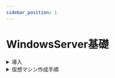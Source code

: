 ```yaml
---
sidebar_position: 1
---
```


# WindowsServer基礎

<details>
    <summary>導入</summary>
    <div>
## 環境確認

### 1. WindowsServerイメージファイル  

仮想マシンにインストールするイメージファイルです  
約 **5GB** のファイルですので、予めダウンロードしてデスクトップ等、わかりやすい場所に移動しておきましょう  

※実行する必要はありません

[WindowsServer OSイメージファイル](https://software-static.download.prss.microsoft.com/sg/download/888969d5-f34g-4e03-ac9d-1f9786c66749/SERVER_EVAL_x64FRE_ja-jp.iso)


### 2. VirtualBox

**まずはお使いのPCにインストールされているかを確認して下さい**  
仮想環境を構築するためのアプリケーションです  
WindowsPCの中に仮想的にWindowsServer OS(WindowsServer PC)を構築します  
ダウンロード完了したら実行し、インストールまで済ませましょう  

[VirtualBoxインストーラ](https://download.virtualbox.org/virtualbox/7.0.14/VirtualBox-7.0.14-161095-Win.exe)

    </div>
</details>

<details>
    <summary>仮想マシン作成手順</summary>
    <div>
## 仮想マシン作成

**VirtualBoxマネージャ画面**  

VirtualBoxを起動し、以下の画面を表示したら**右上**の `新規` をクリック

![windowsserver](./img/ws1.png)

**仮想マシン概要設定画面**  

黄色いハイライト部分を画面と同じ様に設定しましょう
- 名前 → 仮想マシンの名前(任意の名前で構いません)
- タイプ → **Microsoft Windows**
- バージョン → **Windows 11*(64-bit)*

設定したら `次へ` をクリック

![windowsserver](./img/ws2.png)

**ハードウェアリソース設定画面1**  

メモリ容量とCPU割当の設定画面です  

- メモリ容量 → 4096 MB
- Processors → 2 (CPU)
- Enable EFI(special OSes only) → チェックを入れる

設定したら `次へ` をクリック

![windowsserver](./img/ws3.png)

**ハードウェアリソース設定画面2**  

ストレージ容量設定画面です  
黄色ハイライトの箇所を `50.00 GB` に設定して `次へ` をクリック

![windowsserver](./img/ws4.png)

**仮想マシン設定概要画面**

作成する仮想マシンの概要を確認する画面です  
以下の画像と比較し、大きな差異がない事を確認し、`完了` をクリック

![windowsserver](./img/ws5.png)

**VirtualBoxマネージャ画面**  

左側に赤い帽子の項目が表示されます(これが一つの仮想マシンです)  
該当項目を右クリックし、`設定` をクリック

![windowsserver](./img/ws6.png)

**仮想マシン設定画面(システム)**

画面左の `システム` をクリック  

- `起動順序` のリスト内で **フロッピー** をクリックして、チェックを **外す**  
- `チップセット` のドロップダウンリストを開き、**ICH9** を選択

![windowsserver](./img/ws7.png)

**仮想マシン設定画面(ディスプレイ)**

同画面左の `ディスプレイ` をクリック  

- `拡張機能` の **3Dアクセラレーションを有効化** をクリックして、チェックを **入れる**
- `ビデオメモリー` の値を **256 MB** に設定  

![windowsserver](./img/ws8.png)

**仮想マシン設定画面(ストレージ)**

同画面左の `ストレージ` > `空` > 右上の`◎` を順にクリック

![windowsserver](./img/ws9.png)

以下の選択項目からは `ディスクファイルを選択` をクリックし、  
[導入](#1-windowsserverイメージファイル)でダウンロードしたWindowsServer OSのイメージファイルを選択します  

![windowsserver](./img/ws10.png)

イメージファイルを選択後、元の画面に戻ります  
黄色ハイライト部分が `SERVER_EVAL_x64FRE_ja-jp_202...` のような表記になっている事を確認して下さい  

その後、 `Live CD/DVD` をクリックして、チェックを入れます

![windowsserver](./img/ws11.png)

同画面左の `ネットワーク` > `割り当て` のドロップダウンリストを開き、  
**ブリッジアダプター** を選択

その後 `名前` のドロップダウンリストを開き、 **Ethernet** を含む項目を選択

最後に、画面右下の `OK` をクリックして下さい

:::danger
`名前` のドロップダウンリストで **Wi-fi** を含む項目を選択しないでください  
分からない点や気になる点がある場合は、講師に確認しましょう
:::


![windowsserver](./img/ws12.png)

以上で仮想マシンの作成は完了です
    </div>
</details>
